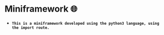 # Miniframework 🌐

- #### ` This is a miniframework developed using the python3 language, using the import route. `